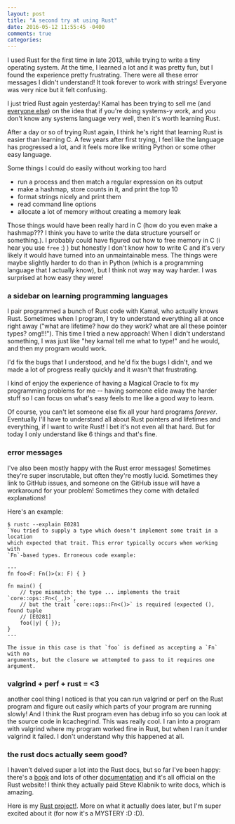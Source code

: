 ```yaml
---
layout: post
title: "A second try at using Rust"
date: 2016-05-12 11:55:45 -0400
comments: true
categories: 
---
```


I used Rust for the first time in late 2013, while trying to write a tiny operating system. At the time, I learned a lot and it was pretty fun, but I found the experience pretty frustrating. There were all these error messages I didn't understand! It took forever to work with strings! Everyone was very nice but it felt confusing.

I just tried Rust again yesterday! Kamal has been trying to sell me (and [everyone else](http://kamalmarhubi.com/blog/2016/04/13/rust-nix-easier-unix-systems-programming-3/)) on the idea that if you're doing systems-y work, and you don't know any systems language very well, then it's worth learning Rust.

After a day or so of trying Rust again, I think he's right that learning Rust is easier than learning C. A few years after first trying, I feel like the language has progressed a lot, and it feels more like writing Python or some other easy language.

Some things I could do easily without working too hard

* run a process and then match a regular expression on its output
* make a hashmap, store counts in it, and print the top 10
* format strings nicely and print them
* read command line options
* allocate a lot of memory without creating a memory leak

Those things would have been really hard in C (how do you even make a hashmap???
I think you have to write the data structure yourself or something.). I probably could have figured out how to free memory in C (i hear you use `free` :) ) but honestly I don't know how to write C and it's very likely it would have turned into an unmaintainable mess. The things were
maybe slightly harder to do than in Python (which is a programming language that
I actually know), but I think not way way way harder. I was surprised at how easy they were!

### a sidebar on learning programming languages

I pair programmed a bunch of Rust code with Kamal, who actually knows Rust. Sometimes when I program, I try to understand everything all at once right away ("what are lifetime? how do they work? what are all these pointer types? omg!!!"). This time I tried a new approach! When I didn't understand something, I was just like "hey kamal tell me what to type!" and he would, and then my program would work.

I'd fix the bugs that I understood, and he'd fix the bugs I didn't, and we made a lot of progress really quickly and it wasn't that frustrating.

I kind of enjoy the experience of having a Magical Oracle to fix my programming problems for me -- having someone elide away the harder stuff so I can focus on what's easy feels to me like a good way to learn.

Of course, you can't let someone else fix all your hard programs *forever*. Eventually I'll have to understand all about Rust pointers and lifetimes and everything, if I want to write Rust! I bet it's not even all that hard. But for today I only understand like 6 things and that's fine.

### error messages

I've also been mostly happy with the Rust error messages! Sometimes they're super inscrutable, but often they're mostly lucid. Sometimes they link to GitHub issues, and someone on the GitHub issue will have a workaround for your problem! Sometimes they come with detailed explanations!

Here's an example:

```
$ rustc --explain E0281
`You tried to supply a type which doesn't implement some trait in a location
which expected that trait. This error typically occurs when working with
`Fn`-based types. Erroneous code example:

---
fn foo<F: Fn()>(x: F) { }

fn main() {
    // type mismatch: the type ... implements the trait `core::ops::Fn<(_,)>`,
    // but the trait `core::ops::Fn<()>` is required (expected (), found tuple
    // [E0281]
    foo(|y| { });
}
---

The issue in this case is that `foo` is defined as accepting a `Fn` with no
arguments, but the closure we attempted to pass to it requires one argument.

```

### valgrind + perf + rust = <3

another cool thing I noticed is that you can run valgrind or perf on the Rust program and figure out easily which parts of your program are running slowly! And I think the Rust program even has debug info so you can look at the source code in kcachegrind. This was really cool. I ran into a program with valgrind where my program worked fine in Rust, but when I ran it under valgrind it failed. I don't understand why this happened at all.

### the rust docs actually seem good?

I haven't delved super a lot into the Rust docs, but so far I've been happy: there's a [book](https://doc.rust-lang.org/book/) and lots of other [documentation](https://www.rust-lang.org/documentation.html) and it's all official on the Rust website! I think they actually paid Steve Klabnik to write docs, which is amazing.

Here is my [Rust project!](https://github.com/jvns/ruby-stacktrace). More on what it actually does later, but I'm super excited about it (for now it's a MYSTERY :D :D).